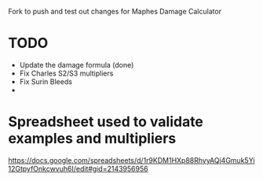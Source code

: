 Fork to push and test out changes for Maphes Damage Calculator

# TODO

- Update the damage formula (done)
- Fix Charles S2/S3 multipliers
- Fix Surin Bleeds
- 

# Spreadsheet used to validate examples and multipliers
https://docs.google.com/spreadsheets/d/1r9KDM1HXp88RhyyAQj4Gmuk5Yi12GtpyfOnkcwvuh6I/edit#gid=2143956956

